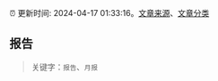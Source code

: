 :alarm_clock: 更新时间: 2024-04-17 01:33:16。[文章来源](/README.md)、[文章分类](/TAGS.md)

## 报告


> 关键字：`报告`、`月报`



